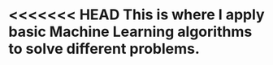 <<<<<<< HEAD
This is where I apply basic Machine Learning algorithms to solve different problems.
=======

